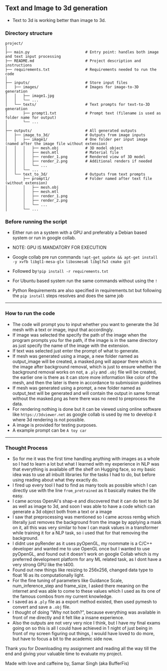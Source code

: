 ## Text and Image to 3d generation 

- Text to 3d is working better than image to 3d.

### Directory structure

```
project/
│
├── main.py                         # Entry point: handles both image and text input processing
├── README.md                       # Project description and instructions
├── requirements.txt                # Requirements needed to run the code
│
├── inputs/                         # Store input files
│   ├── images/                     # Images for image-to-3D generation
│   │   ├── image1.jpg
│   │   └── ...
│   └── texts/                      # Text prompts for text-to-3D generation
│       ├── prompt1.txt             # Prompt text (filename is used as folder name for output)
│       └── ...
│
├── outputs/                        # All generated outputs
│   ├── image_to_3d/                # Outputs from image inputs
│   │   ├── image1/                 # One folder per input image (named after the image file without extension)
│   │   │   ├── mesh.obj            # 3D model object
│   │   │   ├── mesh.mtl            # Material file
│   │   │   ├── render_1.png        # Rendered view of 3D model
│   │   │   ├── render_2.png        # Additional renders if needed
│   │   │   └── ...
│   │   └── ...
│   └── text_to_3d/                 # Outputs from text prompts
│       ├── prompt1/                # Folder named after text file (without extension)
│       │   ├── mesh.obj
│       │   ├── mesh.mtl
│       │   ├── render_1.png
│       │   ├── render_2.png
│       │   └── ...
│       └── ...
```

### Before running the script
- Either run on a system with a GPU and preferably a Debian based system or run in google collab.
- NOTE: GPU IS MANDATORY FOR EXECUTION
- Google collab pre run commands `!apt-get update && apt-get install -y xvfb libgl1-mesa-glx libosmesa6 libglfw3 cmake git`

- Followed by`!pip install -r requirements.txt`
-  For Ubuntu based system run the same commands without using the `!`
- Python Requirements are also specified in requirements.txt but following the `pip install` steps resolves and does the same job
---

### How to run the code
- The code will prompt you to input whether you want to generate the 3d mesh with a text or image, input that accordingly.
- If image was selected the specify the path of the image when the program prompts you for the path, if the image is in the same directory as just specify the name of the image with the extension.
- If text was selected just enter the prompt of what to generate.
- If mesh was generated using a image, a new folder named as output_image will be created, a masked.png will appear there which is the image after background removal, which is just to ensure whether the background removal works on not, a `.ply` and  `.obj` file will be created, the earlier one is there as it can store more information like color of the mesh, and then the later is there in accordance to submission guidelines
- If mesh was generated using a prompt, a new folder named as output_text will be generated and will contain the output in same format without the masked.png as here there was no need to preprocess the data.
- For rendering nothing is done but it can be viewed using online software like `https://3dviewer.net` as google collab is used by me to develop it where 3d rendering is not possible.
-  A image is provided for testing purposes.
- A example prompt can be `A toy car`

---
### Thought Process
- So for me it was the first time handling anything with images as a whole so I had to learn a lot but what I learned with my experience in NLP was that everything is available off the shelf on Hugging face, so my basic idea was to use all inbuilt libraries for the tasks I had to do, but before using reading about what they exactly do.
- I fired up every tool I had to find as many tools as possible which I can directly use with the line `from_pretrained` as it basically makes the life easy. 
- I came across OpenAI's shap-e and discovered that it can do text to 3d as well as image to 3d, and soon I was able to have a code which can generate a 3d object both from a text or a image
- I saw that preprocessing was mentioned so I came across rembg which literally just removes the background from the image by applying a mask on it, all this was very similar to how I can mask values in a transformer while training it for a NLP task, so i used that for that removing the background.
- I didnt use pyRender as it uses pyOpenGL, my roommate is a C/C++ developer and wanted me to use OpenGL once but I wanted to use pyOpenGL, and found out it doesn't work on google Collab which is my preferred development platform for any ML related task, as I dont have a very strong GPU like the t400.
- Found out new things like resizing to 256x256, changed data type to float 16 as its computationally light.
- For the fine tuning of parameters like Guidance Scale, num_inference_step and frame_size, I asked there meaning on the internet and was able to come to these values which I used as its one of the famous combos from my current knowledge.
- I saved as a `.ply` file as a export method existed, then used pymesh to convert and save a `.obj` file.
- I thought of doing "Why not both?", because everything was available in front of me directly and it felt like a insane experience.
- Also the outputs are not very very nice I think, but I have my final exams going on so this is all I could have achieved in 1 night of just being in front of my screen figuring out things, I would have loved to do more, but have to focus a bit to the academic side now.

Thank you for Downloading my assignment and reading all the way till the end and giving your valuable time to evaluate my project.

Made with love and caffeine by,
Samar Singh (aka BufferFis) 
